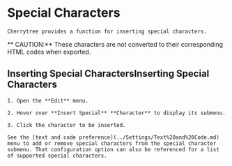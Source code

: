 
# Special Characters


	Cherrytree provides a function for inserting special characters.
	
**	CAUTION:** These characters are not converted to their corresponding HTML codes when exported.

 ## Inserting Special CharactersInserting Special Characters

	1. Open the **Edit** menu.

	2. Hover over **Insert Special** **Character** to display its submenu.

	3. Click the character to be inserted.

	See the [text and code preference](../Settings/Text%20and%20Code.md) menu to add or remove special characters from the special character submenu. That configuration option can also be referenced for a list of supported special characters.
